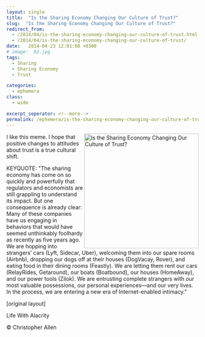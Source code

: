 ```yaml
---
layout: single
title:  "Is the Sharing Economy Changing Our Culture of Trust?"
slug:  "Is the Sharing Economy Changing Our Culture of Trust?"
redirect_from:
  - /2014/04/is-the-sharing-economy-changing-our-culture-of-trust.html
  - /2014/04/is-the-sharing-economy-changing-our-culture-of-trust/
date:   2014-04-23 12:01:00 +0300
# image:  02.jpg
tags: 
  - Sharing
  - Sharing Economy
  - Trust

categories:
  - ephemera
class:
  - wide

excerpt_seperator: <!--more-->
permalink: /ephemera/is-the-sharing-economy-changing-our-culture-of-trust/
---
```


<img width="300" height="" align="right" src="{{ site.url }}{{ site.baseurl }}/assets/images/14669191970268714121.jpeg" alt="Is the Sharing Economy Changing Our Culture of Trust?"/> 
I like this meme. I hope that positive changes to attitudes about trust is a true cultural shift.

KEYQUOTE: "The sharing economy has come on so quickly and powerfully that regulators and economists are still grappling to understand its impact. But one consequence is already clear: Many of these companies have us engaging in behaviors that would have seemed unthinkably foolhardy as recently as five years ago. We are hopping into strangers’ cars (Lyft, Sidecar, Uber), welcoming them into our spare rooms (Airbnb), dropping our dogs off at their houses (DogVacay, Rover), and eating food in their dining rooms (Feastly). We are letting them rent our cars (RelayRides, Getaround), our boats (Boatbound), our houses (HomeAway), and our power tools (Zilok). We are entrusting complete strangers with our most valuable possessions, our personal experiences—and our very lives. In the process, we are entering a new era of Internet-enabled intimacy."

[original layout]

Life With Alacrity

© Christopher Allen

